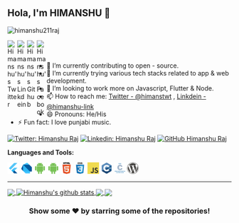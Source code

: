 ## Hola, I'm HIMANSHU 👋
<p align="left"> <img src="https://komarev.com/ghpvc/?username=himanshu211raj&label=Views&color=blue&style=plastic" alt="himanshu211raj" /> </p>
<a href="https://twitter.com/himanshu211raj">
  <img align="left" alt="Himanshu's Twitter" width="22px" src="https://cdn.jsdelivr.net/npm/simple-icons@v3/icons/twitter.svg" />
</a>
<a href="https://www.linkedin.com/in/himanshu-link/">
  <img align="left" alt="Himanshu's Linkdein" width="22px" src="https://cdn.jsdelivr.net/npm/simple-icons@v3/icons/linkedin.svg" />
</a>
<a href="https://github.com/himanshu211raj">
  <img align="left" alt="Himanshu's Github" width="22px" src="https://cdn.jsdelivr.net/npm/simple-icons@v3/icons/github.svg" />
</a>
<a href="https://www.facebook.com/himansfb">
  <img align="left" alt="Himanshu's Facebook" width="22px" src="https://cdn.jsdelivr.net/npm/simple-icons@v3/icons/facebook.svg" />
</a>

<br/>
<br/>



- 🔭 I’m currently contributing to open - source.
- 🌱 I’m currently trying various tech stacks related to app & web development.
- 🤔 I’m looking to work more on Javascript, Flutter & Node.
- 📫 How to reach me: [Twitter - @himanstwt](https://twitter.com/himanstwt) , [Linkdein - @himanshu-link](https://www.linkedin.com/in/himanshu-link/)
- 😄 Pronouns: He/His
- ⚡ Fun fact: I love punjabi music.

[![Twitter: Himanshu Raj](https://img.shields.io/twitter/follow/himanshu211raj?style=social)](https://twitter.com/himanshu211raj)
[![Linkedin: Himanshu Raj](https://img.shields.io/badge/himanshu211raj-blue?style=flat-square&logo=Linkedin&logoColor=white&link=https://www.linkedin.com/in/himanshu211raj/)](https://www.linkedin.com/in/himanshu211raj/)
[![GitHub Himanshu Raj](https://img.shields.io/github/followers/himanshu211raj?label=follow&style=social)](https://github.com/himanshu211raj)


**Languages and Tools:**  

<code><img height="26" src="https://raw.githubusercontent.com/github/explore/80688e429a7d4ef2fca1e82350fe8e3517d3494d/topics/flutter/flutter.png"></code>
<code><img height="26" src="https://raw.githubusercontent.com/github/explore/80688e429a7d4ef2fca1e82350fe8e3517d3494d/topics/dart/dart.png"></code>
<code><img height="26" src="https://raw.githubusercontent.com/github/explore/80688e429a7d4ef2fca1e82350fe8e3517d3494d/topics/android/android.png"></code>
<code><img height="26" src="https://raw.githubusercontent.com/github/explore/80688e429a7d4ef2fca1e82350fe8e3517d3494d/topics/android/android.png"></code>
<code><img height="26" src="https://raw.githubusercontent.com/github/explore/80688e429a7d4ef2fca1e82350fe8e3517d3494d/topics/html/html.png"></code>
<code><img height="26" src="https://raw.githubusercontent.com/github/explore/80688e429a7d4ef2fca1e82350fe8e3517d3494d/topics/css/css.png"></code>
<code><img height="26" src="https://raw.githubusercontent.com/github/explore/80688e429a7d4ef2fca1e82350fe8e3517d3494d/topics/javascript/javascript.png"></code>
<code><img height="26" src="https://raw.githubusercontent.com/github/explore/80688e429a7d4ef2fca1e82350fe8e3517d3494d/topics/cpp/cpp.png"></code>
<code><img height="26" src="https://raw.githubusercontent.com/github/explore/80688e429a7d4ef2fca1e82350fe8e3517d3494d/topics/c/c.png"></code>
<code><img height="26" src="https://raw.githubusercontent.com/github/explore/80688e429a7d4ef2fca1e82350fe8e3517d3494d/topics/wordpress/wordpress.png"></code>

---

<a href="https://github.com/himanshu211raj">
  <img align="center" src="https://github-readme-stats.vercel.app/api/top-langs/?username=himanshu211raj&theme=dark&hide_langs_below=1" />
</a>
<a href="https://github.com/himanshu211raj">
 <img align="center" src="https://github-readme-stats.vercel.app/api?username=himanshu211raj&show_icons=true&theme=dark&line_height=27" alt="Himanshu's github stats"/>
</a>
<a href="https://github.com/himanshu211raj/personal_expense_app">
  <img align="center" src="https://github-readme-stats.vercel.app/api/pin/?username=himanshu211raj&repo=personal_expense_app&theme=dark" />

</a>
<a href="https://github.com/himanshu211raj/meals_app">
 <img align="center" src="https://github-readme-stats.vercel.app/api/pin/?username=himanshu211raj&repo=meals_app&theme=dark" />
</a>

<div align="center">

### Show some ❤️ by starring some of the repositories!

</div>
